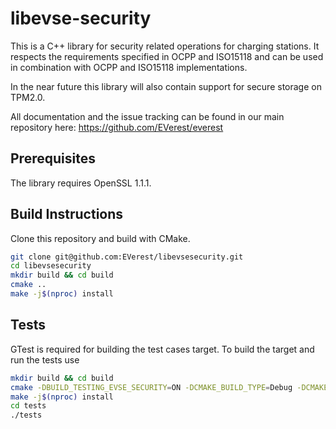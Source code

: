 # libevse-security

This is a C++ library for security related operations for charging stations. It respects the requirements specified in OCPP and ISO15118 and can be used in combination with OCPP and ISO15118 implementations.

In the near future this library will also contain support for secure storage on TPM2.0.

All documentation and the issue tracking can be found in our main repository here: https://github.com/EVerest/everest

## Prerequisites

The library requires OpenSSL 1.1.1.

## Build Instructions

Clone this repository and build with CMake.

```bash
git clone git@github.com:EVerest/libevsesecurity.git
cd libevsesecurity
mkdir build && cd build
cmake ..
make -j$(nproc) install
```

## Tests

GTest is required for building the test cases target. To build the target and run the tests use

```bash
mkdir build && cd build
cmake -DBUILD_TESTING_EVSE_SECURITY=ON -DCMAKE_BUILD_TYPE=Debug -DCMAKE_INSTALL_PREFIX=./dist ..
make -j$(nproc) install
cd tests
./tests
```

